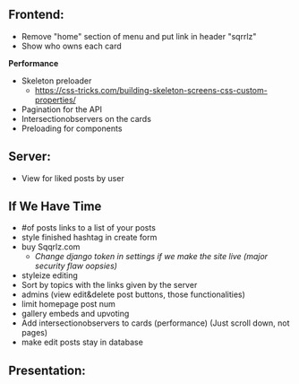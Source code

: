 ## **Frontend:**

-   Remove "home" section of menu and put link in header "sqrrlz"
-   Show who owns each card

**Performance**

-   Skeleton preloader
    - https://css-tricks.com/building-skeleton-screens-css-custom-properties/
-   Pagination for the API
-   Intersectionobservers on the cards
-   Preloading for components

## **Server:**

-   View for liked posts by user

## **If We Have Time**

-   #of posts links to a list of your posts
-   style finished hashtag in create form
-   buy Sqqrlz.com
    -   _Change django token in settings if we make the site live (major security flaw oopsies)_
-   styleize editing
-   Sort by topics with the links given by the server
-   admins (view edit&delete post buttons, those functionalities)
-   limit homepage post num
-   gallery embeds and upvoting
-   Add intersectionobservers to cards (performance) (Just scroll down, not pages)
-   make edit posts stay in database

## **Presentation:**
